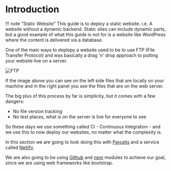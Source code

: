 # Introduction

!!! note "Static Website"
    This guide is to deploy a static website. i.e. A website without a dynamic backend.
    Static sites can include dynamic parts, but a good example of what this guide is not for is a website like WordPress where the content is delivered via a database.

One of the main ways to deplopy a website used to be to use FTP (File Transfer Protocol) and was basically a drag 'n' drop approach to putting your website live on a server.

![FTP](https://proxy.duckduckgo.com/iu/?u=http%3A%2F%2Fwww.websitemaven.com%2Fimage-files%2Fcuteftp.jpg&f=1)

If the image above you can see on the left side files that are locally on your machine and in the right panel you see the files that are on the web server.

The big plus of this process by far is simplicity, but it comes with a few dangers:

* No file version tracking
* No test places, what is on the server is live for everyone to see

So these days we use something called CI - Continuous Integration - and we use this to now deploy our websites, no matter what the complexity is.

In this section we are going to look doing this with [Parceljs](https://parceljs.org) and a service called [Netlify](https://netlify.com).

We are also going to be using [Github](https://github.com) and [npm](https://npmjs.org) modules to achieve our goal, since we are using web frameworks like bootstrap.

